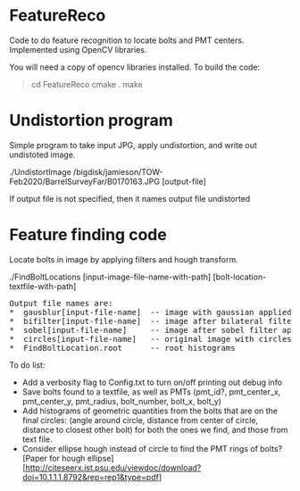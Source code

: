 # FeatureReco

Code to do feature recognition to locate bolts and PMT centers.  Implemented using OpenCV libraries.

You will need a copy of opencv libraries installed.  To build the code:

> cd FeatureReco
> cmake .
> make


# Undistortion program

Simple program to take input JPG, apply undistortion, and write out undistoted image.


./UndistortImage /bigdisk/jamieson/TOW-Feb2020/BarrelSurveyFar/B0170163.JPG [output-file]

If output file is not specified, then it names output file undistorted<input-file-name>

# Feature finding code

Locate bolts in image by applying filters and hough transform.

./FindBoltLocations [input-image-file-name-with-path] [bolt-location-textfile-with-path]
<pre>
Output file names are: 
*  gausblur[input-file-name]  -- image with gaussian applied (if enabled) 
*  bifilter[input-file-name]  -- image after bilateral filter applied (if enabled)
*  sobel[input-file-name]     -- image after sobel filter applied (this is input to Hough)
*  circles[input-file-name]   -- original image with circles found by hough added
*  FindBoltLocation.root      -- root histograms
</pre>
To do list:
* Add a verbosity flag to Config.txt to turn on/off printing out debug info
* Save bolts found to a textfile, as well as PMTs (pmt_id?,
  pmt_center_x, pmt_center_y, pmt_radius, bolt_number, bolt_x, bolt_y)
* Add histograms of geometric quantities from the bolts that are on
  the final circles: (angle around circle, distance from center of
  circle, distance to closest other bolt) for both the ones we find, and those from text file.
* Consider ellipse hough instead of circle to find the PMT rings of bolts?
[Paper for hough ellipse][http://citeseerx.ist.psu.edu/viewdoc/download?doi=10.1.1.1.8792&rep=rep1&type=pdf]





